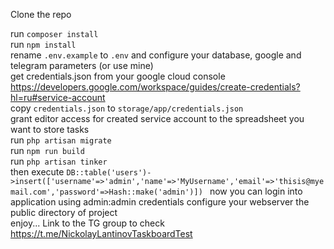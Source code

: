 Clone the repo

run `composer install`<br>
run `npm install`<br>
rename `.env.example` to `.env` and configure your database, google and telegram parameters (or use mine)<br>
get credentials.json from your google cloud console https://developers.google.com/workspace/guides/create-credentials?hl=ru#service-account<br>
copy `credentials.json` to `storage/app/credentials.json`<br>
grant editor access for created service account to the spreadsheet you want to store tasks<br>
run `php artisan migrate`<br>
run `npm run build`<br>
run `php artisan tinker`<br>
then execute `DB::table('users')->insert(['username'=>'admin','name'=>'MyUsername','email'=>'thisis@myemail.com','password'=>Hash::make('admin')])
` now you can login into application using admin:admin credentials
configure your webserver the public directory of project<br>
enjoy...
Link to the TG group to check https://t.me/NickolayLantinovTaskboardTest
